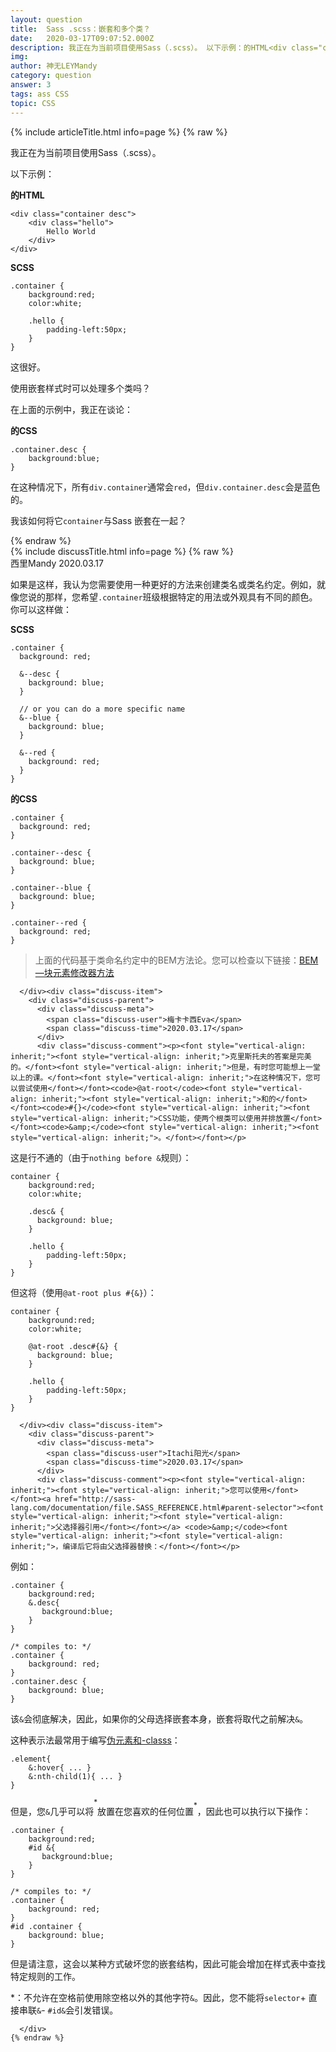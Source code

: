 ```yaml
---
layout: question
title:  Sass .scss：嵌套和多个类？
date:   2020-03-17T09:07:52.000Z
description: 我正在为当前项目使用Sass（.scss）。 以下示例：的HTML<div class="container desc">    <div ...
img: 
author: 神无LEYMandy
category: question
answer: 3
tags: ass CSS
topic: CSS
---
```

<div class="article-root">
  <div class="article">
    {% include articleTitle.html info=page %}
    {% raw %}
    <div class="article-content"><p><font style="vertical-align: inherit;"><font style="vertical-align: inherit;">我正在为当前项目使用Sass（.scss）。 </font></font></p>

<p><font style="vertical-align: inherit;"><font style="vertical-align: inherit;">以下示例：</font></font></p>

<p><strong><font style="vertical-align: inherit;"><font style="vertical-align: inherit;">的HTML</font></font></strong></p>

<pre><code>&lt;div class="container desc"&gt;<font></font>
    &lt;div class="hello"&gt;<font></font>
        Hello World<font></font>
    &lt;/div&gt;<font></font>
&lt;/div&gt;<font></font>
</code></pre>

<p><strong><font style="vertical-align: inherit;"><font style="vertical-align: inherit;">SCSS</font></font></strong></p>

<pre class="lang-css prettyprint-override"><code>.container {<font></font>
    background:red;<font></font>
    color:white;<font></font>
<font></font>
    .hello {<font></font>
        padding-left:50px;<font></font>
    }<font></font>
}<font></font>
</code></pre>

<p><font style="vertical-align: inherit;"><font style="vertical-align: inherit;">这很好。 </font></font></p>

<p><font style="vertical-align: inherit;"><font style="vertical-align: inherit;">使用嵌套样式时可以处理多个类吗？</font></font></p>

<p><font style="vertical-align: inherit;"><font style="vertical-align: inherit;">在上面的示例中，我正在谈论：</font></font></p>

<p><strong><font style="vertical-align: inherit;"><font style="vertical-align: inherit;">的CSS</font></font></strong></p>

<pre class="lang-css prettyprint-override"><code>.container.desc {<font></font>
    background:blue;<font></font>
}<font></font>
</code></pre>

<p><font style="vertical-align: inherit;"><font style="vertical-align: inherit;">在这种情况下，所有</font></font><code>div.container</code><font style="vertical-align: inherit;"><font style="vertical-align: inherit;">通常会</font></font><code>red</code><font style="vertical-align: inherit;"><font style="vertical-align: inherit;">，但</font></font><code>div.container.desc</code><font style="vertical-align: inherit;"><font style="vertical-align: inherit;">会是蓝色的。</font></font></p>

<p><font style="vertical-align: inherit;"><font style="vertical-align: inherit;">我该如何将它</font></font><code>container</code><font style="vertical-align: inherit;"><font style="vertical-align: inherit;">与Sass </font><font style="vertical-align: inherit;">嵌套</font><font style="vertical-align: inherit;">在一起？</font></font></p></div>
    {% endraw %}
  </div>

  <div class="discuss-wrapper">
    {% include discussTitle.html info=page %}
    {% raw %}
    <div class="discuss-item">
        <div class="discuss-parent">
          <div class="discuss-meta">
            <span class="discuss-user">西里Mandy</span>
            <span class="discuss-time">2020.03.17</span>
          </div>
          <div class="discuss-comment"><p><font style="vertical-align: inherit;"><font style="vertical-align: inherit;">如果是这样，我认为您需要使用一种更好的方法来创建类名或类名约定。</font><font style="vertical-align: inherit;">例如，就像您说的那样，您希望</font></font><code>.container</code><font style="vertical-align: inherit;"><font style="vertical-align: inherit;">班级根据特定的用法或外观具有不同的颜色。</font><font style="vertical-align: inherit;">你可以这样做：</font></font></p>

<p><strong><font style="vertical-align: inherit;"><font style="vertical-align: inherit;">SCSS</font></font></strong></p>

<pre><code>.container {<font></font>
  background: red;<font></font>
<font></font>
  &amp;--desc {<font></font>
    background: blue;<font></font>
  }<font></font>
<font></font>
  // or you can do a more specific name<font></font>
  &amp;--blue {<font></font>
    background: blue;<font></font>
  }<font></font>
<font></font>
  &amp;--red {<font></font>
    background: red;<font></font>
  }<font></font>
}<font></font>
</code></pre>

<p><strong><font style="vertical-align: inherit;"><font style="vertical-align: inherit;">的CSS</font></font></strong></p>

<pre><code>.container {<font></font>
  background: red;<font></font>
}<font></font>
<font></font>
.container--desc {<font></font>
  background: blue;<font></font>
}<font></font>
<font></font>
.container--blue {<font></font>
  background: blue;<font></font>
}<font></font>
<font></font>
.container--red {<font></font>
  background: red;<font></font>
}<font></font>
</code></pre>

<blockquote>
  <p><font style="vertical-align: inherit;"><font style="vertical-align: inherit;">上面的代码基于类命名约定中的BEM方法论。</font><font style="vertical-align: inherit;">您可以检查以下链接：</font></font><a href="http://getbem.com/" rel="noreferrer"><font style="vertical-align: inherit;"><font style="vertical-align: inherit;">BEM —块元素修改器方法</font></font></a></p>
</blockquote></div>
        </div>
        
      </div><div class="discuss-item">
        <div class="discuss-parent">
          <div class="discuss-meta">
            <span class="discuss-user">梅卡卡西Eva</span>
            <span class="discuss-time">2020.03.17</span>
          </div>
          <div class="discuss-comment"><p><font style="vertical-align: inherit;"><font style="vertical-align: inherit;">克里斯托夫的答案是完美的。</font><font style="vertical-align: inherit;">但是，有时您可能想上一堂以上的课。</font><font style="vertical-align: inherit;">在这种情况下，您可以尝试使用</font></font><code>@at-root</code><font style="vertical-align: inherit;"><font style="vertical-align: inherit;">和的</font></font><code>#{}</code><font style="vertical-align: inherit;"><font style="vertical-align: inherit;">CSS功能，使两个根类可以使用并排放置</font></font><code>&amp;</code><font style="vertical-align: inherit;"><font style="vertical-align: inherit;">。</font></font></p>

<p><font style="vertical-align: inherit;"><font style="vertical-align: inherit;">这是行不通的（由于</font></font><code>nothing before &amp;</code><font style="vertical-align: inherit;"><font style="vertical-align: inherit;">规则）：</font></font></p>

<p></p><div class="snippet" data-lang="js" data-hide="false" data-console="true" data-babel="false">
<div class="snippet-code">
<pre class="snippet-code-css lang-css prettyprint-override"><code>container {<font></font>
    background:red;<font></font>
    color:white;<font></font>
    <font></font>
    .desc&amp; {<font></font>
      background: blue;<font></font>
    }<font></font>
<font></font>
    .hello {<font></font>
        padding-left:50px;<font></font>
    }<font></font>
}</code></pre>
</div>
</div>
<p></p>

<p><font style="vertical-align: inherit;"><font style="vertical-align: inherit;">但这将（使用</font></font><code>@at-root plus #{&amp;}</code><font style="vertical-align: inherit;"><font style="vertical-align: inherit;">）：</font></font></p>

<p></p><div class="snippet" data-lang="js" data-hide="false" data-console="true" data-babel="false">
<div class="snippet-code">
<pre class="snippet-code-css lang-css prettyprint-override"><code>container {<font></font>
    background:red;<font></font>
    color:white;<font></font>
    <font></font>
    @at-root .desc#{&amp;} {<font></font>
      background: blue;<font></font>
    }<font></font>
<font></font>
    .hello {<font></font>
        padding-left:50px;<font></font>
    }<font></font>
}</code></pre>
</div>
</div>
<p></p></div>
        </div>
        
      </div><div class="discuss-item">
        <div class="discuss-parent">
          <div class="discuss-meta">
            <span class="discuss-user">Itachi阳光</span>
            <span class="discuss-time">2020.03.17</span>
          </div>
          <div class="discuss-comment"><p><font style="vertical-align: inherit;"><font style="vertical-align: inherit;">您可以使用</font></font><a href="http://sass-lang.com/documentation/file.SASS_REFERENCE.html#parent-selector"><font style="vertical-align: inherit;"><font style="vertical-align: inherit;">父选择器引用</font></font></a> <code>&amp;</code><font style="vertical-align: inherit;"><font style="vertical-align: inherit;">，编译后它将由父选择器替换：</font></font></p>

<p><font style="vertical-align: inherit;"><font style="vertical-align: inherit;">例如：</font></font></p>

<pre class="lang-css prettyprint-override"><code>.container {<font></font>
    background:red;<font></font>
    &amp;.desc{<font></font>
       background:blue;<font></font>
    }<font></font>
}<font></font>
<font></font>
/* compiles to: */<font></font>
.container {<font></font>
    background: red;<font></font>
}<font></font>
.container.desc {<font></font>
    background: blue;<font></font>
}<font></font>
</code></pre>

<p><font style="vertical-align: inherit;"><font style="vertical-align: inherit;">该</font></font><code>&amp;</code><font style="vertical-align: inherit;"><font style="vertical-align: inherit;">会彻底解决，因此，如果你的父母选择嵌套本身，嵌套将取代之前解决</font></font><code>&amp;</code><font style="vertical-align: inherit;"><font style="vertical-align: inherit;">。  </font></font></p>

<p><font style="vertical-align: inherit;"><font style="vertical-align: inherit;">这种表示法最常用于编写</font></font><a href="https://developer.mozilla.org/en-US/docs/Web/CSS/Pseudo-classes"><font style="vertical-align: inherit;"><font style="vertical-align: inherit;">伪元素和-classs</font></font></a><font style="vertical-align: inherit;"><font style="vertical-align: inherit;">：</font></font></p>

<pre><code>.element{<font></font>
    &amp;:hover{ ... }<font></font>
    &amp;:nth-child(1){ ... }<font></font>
}<font></font>
</code></pre>

<p><font style="vertical-align: inherit;"><font style="vertical-align: inherit;">但是，您</font></font><code>&amp;</code><font style="vertical-align: inherit;"><font style="vertical-align: inherit;">几乎</font><font style="vertical-align: inherit;">可以将</font></font><sup><font style="vertical-align: inherit;"><font style="vertical-align: inherit;">*</font></font></sup><font style="vertical-align: inherit;"><font style="vertical-align: inherit;">放置</font><font style="vertical-align: inherit;">在您喜欢的任何位置</font><sup><font style="vertical-align: inherit;">*</font></sup><font style="vertical-align: inherit;">，因此也可以执行以下操作：</font></font></p>

<pre class="lang-css prettyprint-override"><code>.container {<font></font>
    background:red;<font></font>
    #id &amp;{<font></font>
       background:blue;<font></font>
    }<font></font>
}<font></font>
<font></font>
/* compiles to: */<font></font>
.container {<font></font>
    background: red;<font></font>
}<font></font>
#id .container {<font></font>
    background: blue;<font></font>
}<font></font>
</code></pre>

<p><font style="vertical-align: inherit;"><font style="vertical-align: inherit;">但是请注意，这会以某种方式破坏您的嵌套结构，因此可能会增加在样式表中查找特定规则的工作。</font></font></p>

<p><font style="vertical-align: inherit;"><font style="vertical-align: inherit;">*：不允许在空格前使用除空格以外的其他字符</font></font><code>&amp;</code><font style="vertical-align: inherit;"><font style="vertical-align: inherit;">。</font><font style="vertical-align: inherit;">因此，您不能</font><font style="vertical-align: inherit;">将</font></font><code>selector</code><font style="vertical-align: inherit;"><font style="vertical-align: inherit;">+ </font><font style="vertical-align: inherit;">直接串联</font></font><code>&amp;</code><font style="vertical-align: inherit;"><font style="vertical-align: inherit;">- </font></font><code>#id&amp;</code><font style="vertical-align: inherit;"><font style="vertical-align: inherit;">会引发错误。</font></font></p></div>
        </div>
        
      </div>
    {% endraw %}
  </div>
<div>
